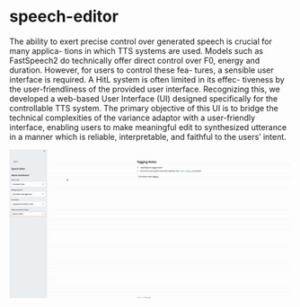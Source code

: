 # speech-editor

The ability to exert precise control over generated speech is crucial for many applica- tions in which TTS systems are used. Models such as FastSpeech2 do technically offer direct control over F0, energy and duration. However, for users to control these fea- tures, a sensible user interface is required. A HitL system is often limited in its effec- tiveness by the user-friendliness of the provided user interface. Recognizing this, we developed a web-based User Interface (UI) designed specifically for the controllable TTS system. The primary objective of this UI is to bridge the technical complexities of the variance adaptor with a user-friendly interface, enabling users to make meaningful edit to synthesized utterance in a manner which is reliable, interpretable, and faithful to the users’ intent.

![recording](assets/images/recording.gif)
